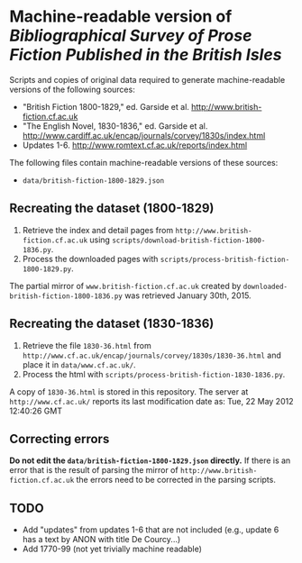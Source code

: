 # Machine-readable version of *Bibliographical Survey of Prose Fiction Published in the British Isles*

Scripts and copies of original data required to generate machine-readable versions
of the following sources:

* "British Fiction 1800-1829," ed. Garside et al. http://www.british-fiction.cf.ac.uk
* "The English Novel, 1830-1836," ed. Garside et al. http://www.cardiff.ac.uk/encap/journals/corvey/1830s/index.html
* Updates 1-6. http://www.romtext.cf.ac.uk/reports/index.html

The following files contain machine-readable versions of these sources:

- `data/british-fiction-1800-1829.json`

## Recreating the dataset (1800-1829)

1.  Retrieve the index and detail pages from  `http://www.british-fiction.cf.ac.uk` using `scripts/download-british-fiction-1800-1836.py`.
2.  Process the downloaded pages with `scripts/process-british-fiction-1800-1829.py`.

The partial mirror of `www.british-fiction.cf.ac.uk` created by
`downloaded-british-fiction-1800-1836.py` was retrieved January 30th, 2015.

## Recreating the dataset (1830-1836)

1.  Retrieve the file `1830-36.html` from `http://www.cf.ac.uk/encap/journals/corvey/1830s/1830-36.html` and
    place it in `data/www.cf.ac.uk/`.
2.  Process the html with `scripts/process-british-fiction-1830-1836.py`.

A copy of `1830-36.html` is stored in this repository. The server at
`http://www.cf.ac.uk/` reports its last modification date as: Tue, 22 May 2012
12:40:26 GMT

## Correcting errors

**Do not edit the `data/british-fiction-1800-1829.json` directly.** If there is
an error that is the result of parsing the mirror of
`http://www.british-fiction.cf.ac.uk` the errors need to be corrected in the
parsing scripts.

## TODO

- Add "updates" from updates 1-6 that are not included (e.g., update 6 has a text by ANON with title De Courcy...)
- Add 1770-99 (not yet trivially machine readable)
